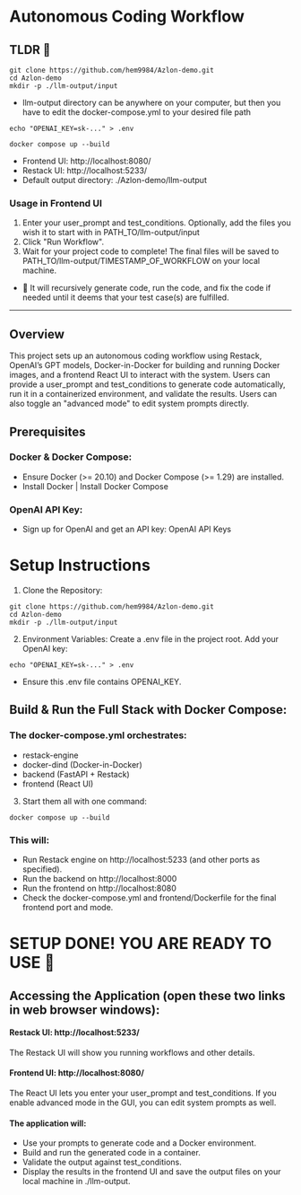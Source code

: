 # Autonomous Coding Workflow
## TLDR 🔴
```
git clone https://github.com/hem9984/Azlon-demo.git
cd Azlon-demo
mkdir -p ./llm-output/input
```
* llm-output directory can be anywhere on your computer, but then you have to edit the docker-compose.yml to your desired file path
```
echo "OPENAI_KEY=sk-..." > .env
```
```
docker compose up --build
```
* Frontend UI: http://localhost:8080/
* Restack UI: http://localhost:5233/
* Default output directory: ./Azlon-demo/llm-output

### Usage in Frontend UI
1. Enter your user_prompt and test_conditions. Optionally, add the files you wish it to start with in PATH_TO/llm-output/input
2. Click "Run Workflow".
3. Wait for your project code to complete! The final files will be saved to PATH_TO/llm-output/TIMESTAMP_OF_WORKFLOW on your local machine.
* 🤖 It will recursively generate code, run the code, and fix the code if needed until it deems that your test case(s) are fulfilled. 
-------------------------------------------------------------
## Overview
This project sets up an autonomous coding workflow using Restack, OpenAI’s GPT models, Docker-in-Docker for building and running Docker images, and a frontend React UI to interact with the system. Users can provide a user_prompt and test_conditions to generate code automatically, run it in a containerized environment, and validate the results. Users can also toggle an "advanced mode" to edit system prompts directly.

## Prerequisites
### Docker & Docker Compose:
* Ensure Docker (>= 20.10) and Docker Compose (>= 1.29) are installed.
* Install Docker | Install Docker Compose

### OpenAI API Key:
* Sign up for OpenAI and get an API key: OpenAI API Keys

# Setup Instructions

1. Clone the Repository:
```
git clone https://github.com/hem9984/Azlon-demo.git
cd Azlon-demo
mkdir -p ./llm-output/input
```

2. Environment Variables: Create a .env file in the project root. Add your OpenAI key:
```
echo "OPENAI_KEY=sk-..." > .env
```
* Ensure this .env file contains OPENAI_KEY.

## Build & Run the Full Stack with Docker Compose: 

### The docker-compose.yml orchestrates:

* restack-engine
* docker-dind (Docker-in-Docker)
* backend (FastAPI + Restack)
* frontend (React UI)

3. Start them all with one command:
```
docker compose up --build
```
### This will:

* Run Restack engine on http://localhost:5233 (and other ports as specified).
* Run the backend on http://localhost:8000
* Run the frontend on http://localhost:8080
* Check the docker-compose.yml and frontend/Dockerfile for the final frontend port and mode.

# SETUP DONE! YOU ARE READY TO USE 🎊

## Accessing the Application (open these two links in web browser windows):

#### Restack UI: http://localhost:5233/
The Restack UI will show you running workflows and other details.

#### Frontend UI: http://localhost:8080/
The React UI lets you enter your user_prompt and test_conditions. If you enable advanced mode in the GUI, you can edit system prompts as well.


#### The application will:
* Use your prompts to generate code and a Docker environment.
* Build and run the generated code in a container.
* Validate the output against test_conditions.
* Display the results in the frontend UI and save the output files on your local machine in ./llm-output.
